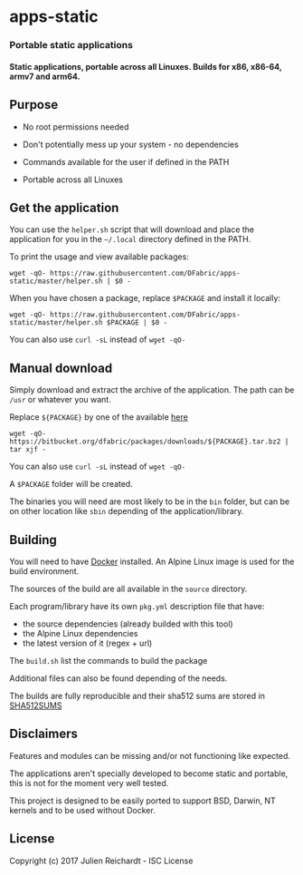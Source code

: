 # apps-static

### Portable static applications

#### Static applications, portable across all Linuxes. Builds for x86, x86-64, armv7 and arm64.

## Purpose

- No root permissions needed

- Don't potentially mess up your system - no dependencies

- Commands available for the user if defined in the PATH

- Portable across all Linuxes

## Get the application

You can use the `helper.sh` script that will download and place the application for you in the `~/.local` directory defined in the PATH.

To print the usage and view available packages:

`wget -qO- https://raw.githubusercontent.com/DFabric/apps-static/master/helper.sh | $0 -`

When you have chosen a package, replace `$PACKAGE` and install it locally:

`wget -qO- https://raw.githubusercontent.com/DFabric/apps-static/master/helper.sh $PACKAGE | $0 -`


You can also use `curl -sL` instead of `wget -qO-`


## Manual download

Simply download and extract the archive of the application. The path can be `/usr` or whatever you want.

Replace `${PACKAGE}` by one of the available [here](https://bitbucket.org/dfabric/packages/downloads/)

`wget -qO- https://bitbucket.org/dfabric/packages/downloads/${PACKAGE}.tar.bz2 | tar xjf -`

You can also use `curl -sL` instead of `wget -qO-`

A `$PACKAGE` folder will be created.

The binaries you will need are most likely to be in the `bin` folder, but can be on other location like `sbin` depending of the application/library.

## Building

You will need to have [Docker](https://www.docker.com/) installed. An Alpine Linux image is used for the build environment.

The sources of the build are all available in the `source` directory.

Each program/library have its own `pkg.yml` description file that have:
- the source dependencies (already builded with this tool)
- the Alpine Linux dependencies
- the latest version of it (regex + url)

The `build.sh` list the commands to build the package

Additional files can also be found depending of the needs.


The builds are fully reproducible and their sha512 sums are stored in [SHA512SUMS](https://bitbucket.org/dfabric/packages/downloads/SHA512SUMS)

## Disclaimers

Features and modules can be missing and/or not functioning like expected.

The applications aren't specially developed to become static and portable, this is not for the moment very well tested.

This project is designed to be easily ported to support BSD, Darwin, NT kernels and to be used without Docker.


## License

Copyright (c) 2017 Julien Reichardt - ISC License
